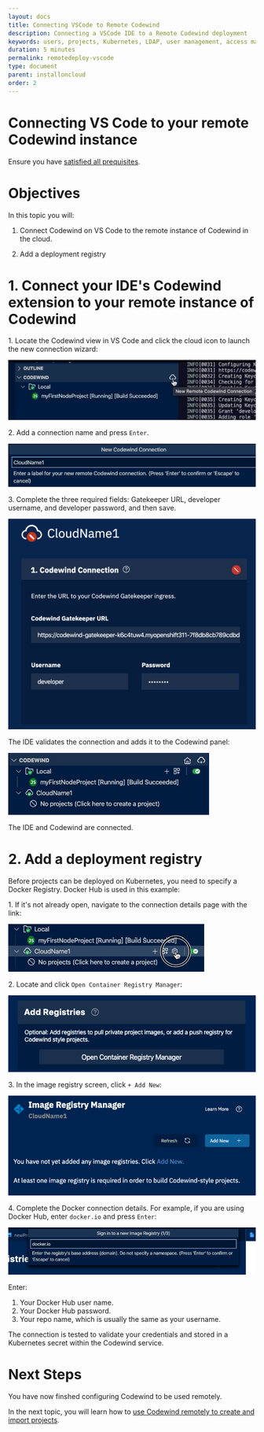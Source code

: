 ```yaml
---
layout: docs
title: Connecting VSCode to Remote Codewind
description: Connecting a VSCode IDE to a Remote Codewind deployment
keywords: users, projects, Kubernetes, LDAP, user management, access management, login, deployment, pod, security, securing cloud connection, remote deployment of Codewind
duration: 5 minutes
permalink: remotedeploy-vscode
type: document
parent: installoncloud
order: 2
---
```


# Connecting VS Code to your remote Codewind instance

Ensure you have [satisfied all prequisites](./remote-deploy-jane.html). 

# Objectives

In this topic you will:

1. Connect Codewind on VS Code to the remote instance of Codewind in the cloud. 

2. Add a deployment registry

# 1. Connect your IDE's Codewind extension to your remote instance of Codewind


1\. Locate the Codewind view in VS Code and click the cloud icon to launch the new connection wizard:

![New Connection](./images/remotevs/newConnection.png)

2\. Add a connection name and press `Enter`.

![Name Connection](./images/remotevs/connectionName.png)

3\. Complete the three required fields: Gatekeeper URL, developer username, and developer password, and then save.

![Required Fields](./images/remotevs/connectionCreds.png)

The IDE validates the connection and adds it to the Codewind panel:

![Validate settings](./images/remotevs/connectionAdded.png)

The IDE and Codewind are connected.

# 2. Add a deployment registry

Before projects can be deployed on Kubernetes, you need to specify a Docker Registry. Docker Hub is used in this example: 

1\. If it's not already open, navigate to the connection details page with the link:

![Docker Registry](./images/remotevs/connectionSettings.png)

2\. Locate and click `Open Container Registry Manager`:

![Open Registry Manager](./images/remotevs/registryManager.png)

3\. In the image registry screen, click `+ Add New`:

![Adding Registry](./images/remotevs/ImageRegistries.png)

4\. Complete the Docker connection details. For example, if you are using Docker Hub, enter `docker.io` and press `Enter`:

![New Registry](./images/remotevs/newReg1.png)

Enter:

1. Your Docker Hub user name.
2. Your Docker Hub password.
3. Your repo name, which is usually the same as your username.

The connection is tested to validate your credentials and stored in a Kubernetes secret within the Codewind service.

# Next Steps

You have now finshed configuring Codewind to be used remotely. 

In the next topic, you will learn how to [use Codewind remotely to create and import projects](./remotedeploy-projects-vscode.html).